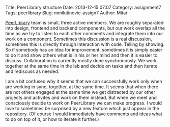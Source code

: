 Title: PeerLibrary structure
Date: 2013-12-15 07:07
Category: assignment7
Tags: peerlibrary
Slug: mmilutinovic-assign7
Author: Mitar

[PeerLibrary](http://peerlibrary.org) team is small, three active members. We are roughly separated into design, frontend and backend components, but our work overlap all the time as we try to listen to each other comments and integrate them into our work on a component. Sometimes this discussion is a real discussion, sometimes this is directly through interaction with code. Telling by showing. So if somebody has an idea for improvement, sometimes it is simply easier to do it and show others what is in his or her mind and then it is easier to discuss. Collaboration is currently mostly done synchronously. We work together at the same time in the lab and decide on tasks and then iterate and rediscuss as needed.

I am a bit confused why it seems that we can successfully work only when are working in sync, together, at the same time. It seems that when there are not others engaged at the same time we get distracted by our other projects and activites and work on them instead. But when we meet and consciously decide to work on PeerLibrary we can make progress. I would love to sometimes be surprised by a new feature which just appear in the repository. (Of course I would immediately have comments and ideas what to do on top of it, or how to iterate it further.)
